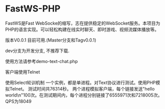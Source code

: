 # FastWS-PHP
FastWS是Fast WebSocke的缩写，志在提供稳定的WebSocket服务。本项目为PHP的语言实现。可以轻松构建在线实时聊天、即时游戏、视频流媒体播放等。

版本V0.0.1 目前可用.(Master分支和Tagv0.0.1)

dev分支为开发分支, 不推荐下载.

使用方法请参考demo-text-chat.php

客户端使用Telnet


使用Select轮训机制
一个实例，都是单进程。对Text协议进行测试。使用PHP模拟Telnet。
测试时间共76314秒。
两个进程模拟客户端，每个链接发送"hello world\n"100次。在测试期间内，每个进程分别链接了6555971次和7218005次。QPS为18049